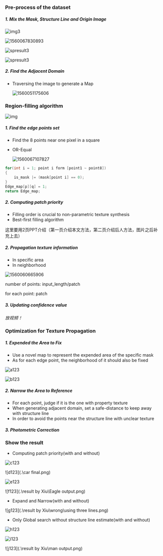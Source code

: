 ### Pre-process of the dataset

##### 1. Mix the Mask, Structure Line and Origin Image

![img3](./img3.png)

![1560067830893](.\mask\mask3.bmp)

![spresult3](.\line\mask_s3.bmp)

![spresult3](.\sp_result\sp3.png)

##### 2. Find the Adjacent Domain

- Traversing the image to generate a Map

  ![1560051175606](./1560051175606.png)

### Region-filling algorithm

![img](./1560050536223.png?lastModify=1560050819?lastModify=1560050819)

##### 1. Find the edge points set

- Find the 8 points near one pixel in a square

- OR-Equal

  ![1560067107827](.\1560067107827.png)

```c++
for(int i = 1; point i form [point1 ~ point8])
{
    is_mask |= (mask[point i] == 0);
}
Edge_map[p][q] = 1;
return Edge_map;
```





##### 2. Computing patch priority

- Filling order is crucial to non-parametric texture synthesis
- Best-first filling algorithm

这里要用2页PPT介绍（第一页介绍本文方法，第二页介绍后人方法，图片之后补充上去）

##### 2. Propagation texture information

- In specific area
- In neighborhood

![1560060665906](./1560060665906.png)

number of points: input_length/patch

for each point: patch

##### 3. Updating confidence value



*放视频！*

### Optimization for Texture Propagation

##### 1. Expended the Area to Fix

- Use a novel map to represent the expended area of the specific mask
- As for each edge point, the neighborhood of it should also be fixed

![a123](.\mask\mask2.bmp)

![b123](.\img2.png)

##### 2. Narrow the Area to Reference

- For each point, judge if it is the one with property texture
- When generating adjacent domain, set a safe-distance to keep away with structure line
- In order to avoid the points near the structure line with unclear texture

##### 3. Photometric Correction





### Show the result

- Computing patch priority(with and without)

![c123](.\result\2.png)

![d123](.\car final.png)

![e123](.\result\5.png)

![f123](.\result by Xiu\Eagle output.png)

- Expand and Narrow(with and without)

![g123](.\result by Xiu\wrong\using three lines.png)



- Only Global search without structure line estimate(with and without)

![h123](.\result\2.png)

![i123](.\result\1.png)

![j123](.\result by Xiu\man output.png)